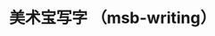 <!--
 * @Descripttion: 美术宝写字项目。整个项目放在此处，单页面开发
 * @version: 1.0.0
 * @Author: YangJiyong
 * @Date: 2020-08-19 18:02:33
 * @LastEditors: YangJiyong
 * @LastEditTime: 2020-08-19 18:08:36
-->

# 美术宝写字 （msb-writing）
